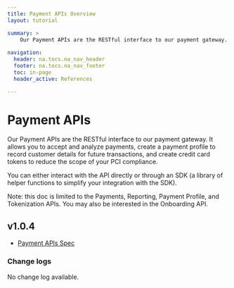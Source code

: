 ```yaml
---
title: Payment APIs Overview
layout: tutorial

summary: >
    Our Payment APIs are the RESTful interface to our payment gateway.
    
navigation:
  header: na.tocs.na_nav_header
  footer: na.tocs.na_nav_footer
  toc: in-page
  header_active: References

---
```


# Payment APIs
Our Payment APIs are the RESTful interface to our payment gateway. It allows you to accept and analyze payments, create a payment profile to record customer details for future transactions, and create credit card tokens to reduce the scope of your PCI compliance.

You can either interact with the API directly or through an SDK (a library of helper functions to simplify your integration with the SDK).

Note: this doc is limited to the Payments, Reporting, Payment Profile, and Tokenization APIs. You may also be interested in the Onboarding API.

## v1.0.4

* [Payment APIs Spec](/docs/references/payment_APIs/v1-0-4)

### Change logs
No change log available.
